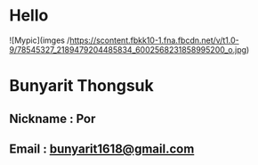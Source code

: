# Hello 
![Mypic](imges /https://scontent.fbkk10-1.fna.fbcdn.net/v/t1.0-9/78545327_2189479204485834_6002568231858995200_o.jpg)
# Bunyarit Thongsuk
## Nickname : Por
## Email : bunyarit1618@gmail.com
